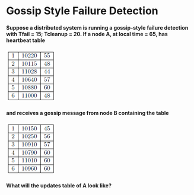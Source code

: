 # Gossip Style Failure Detection

#### Suppose a distributed system is running a gossip-style failure detection with Tfail = 15; Tcleanup = 20. If a node A, at local time = 65, has heartbeat table
![](images/Table1.png)
#### and receives a gossip message from node B containing the table
![](images/Table2.png)
#### What will the updates table of A look like?

